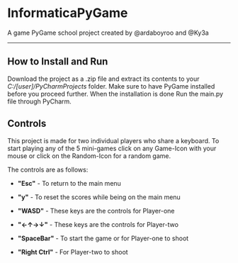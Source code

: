 # InformaticaPyGame
A game PyGame school project created by @ardaboyroo and @Ky3a

---

## How to Install and Run
Download the project as a .zip file and extract its contents to your 
*C:/[user]/PyCharmProjects* folder. Make sure to have PyGame installed before you proceed further. When the installation is done Run the main.py file through PyCharm.


## Controls
This project is made for two individual players who share a keyboard.
To start playing any of the 5 mini-games click on any Game-Icon with your mouse or click on the Random-Icon for a random game. 


The controls are as follows:

* **"Esc"** - To return to the main menu

* **"y"** - To reset the scores while being on the main menu

* **"WASD"** - These keys are the controls for Player-one

* **"←↑→↓"** - These keys are the controls for Player-two

* **"SpaceBar"** - To start the game or for Player-one to shoot

* **"Right Ctrl"** - For Player-two to shoot
